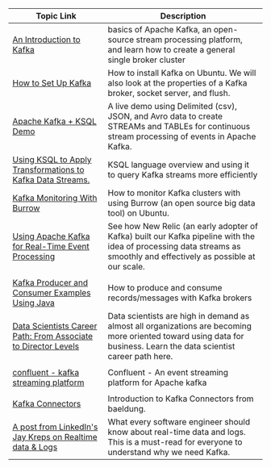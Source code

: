 | Topic Link | Description |
|--|--|
| [An Introduction to Kafka](https://dzone.com/articles/a-begineers-approach-to-quotkafkaquot) | basics of Apache Kafka, an open-source stream processing platform, and learn how to create a general single broker cluster |
| [How to Set Up Kafka](https://dzone.com/articles/kafka-setup) | How to install Kafka on Ubuntu. We will also look at the properties of a Kafka broker, socket server, and flush. |
| [Apache Kafka + KSQL Demo](https://dzone.com/articles/apache-kafka-ksql-demo-using-csv-json-apache-avro) | A live demo using Delimited (csv), JSON, and Avro data to create STREAMs and TABLEs for continuous stream processing of events in Apache Kafka. |
| [Using KSQL to Apply Transformations to Kafka Data Streams.](https://dzone.com/articles/using-ksql-to-apply-transformations-to-kafka-data?fromrel=true) | KSQL language overview and using it to query Kafka streams more efficiently |
| [Kafka Monitoring With Burrow](https://dzone.com/articles/kafka-monitoring-with-burrow) | How to monitor Kafka clusters with using Burrow (an open source big data tool) on Ubuntu.|
| [Using Apache Kafka for Real-Time Event Processing](https://dzone.com/articles/using-apache-kafka-for-real-time-event-processing) | See how New Relic (an early adopter of Kafka) built our Kafka pipeline with the idea of processing data streams as smoothly and effectively as possible at our scale. |
|  |  |
| [Kafka Producer and Consumer Examples Using Java](https://dzone.com/articles/kafka-producer-and-consumer-example) | How to produce and consume records/messages with Kafka brokers |
| [Data Scientists Career Path: From Associate to Director Levels](https://dzone.com/articles/data-scientists-career-path-from-associate-to-dire) | Data scientists are high in demand as almost all organizations are becoming more oriented toward using data for business. Learn the data scientist career path here.  |
|  |  |
| [confluent - kafka streaming platform](https://confluent.io)| Confluent - An event streaming platform for Apache kafka |
|  |  |
| [Kafka Connectors](https://www.baeldung.com/kafka-connectors-guide)| Introduction  to Kafka Connectors from baeldung.|
| [A post from LinkedIn's Jay Kreps on Realtime data & Logs](https://goo.gl/emw4M2) | What every software engineer should know about real-time data and logs.<br/>This is a must-read for everyone to understand why we need Kafka.|
